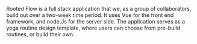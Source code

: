 Rooted Flow is a full stack application that we, as a group of collaborators, build out over a two-week time period. It uses Vue for the front end framework, and node.Js for the server side. The application serves as a yoga routine design template, where users can choose from pre-build routines, or build their own. 
